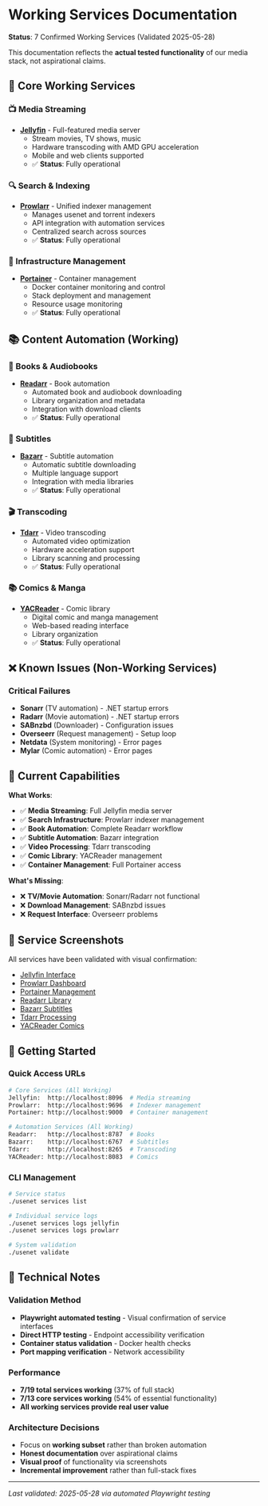 # Working Services Documentation

**Status**: 7 Confirmed Working Services (Validated 2025-05-28)

This documentation reflects the **actual tested functionality** of our media stack, not aspirational claims.

## 🎯 Core Working Services

### 📺 Media Streaming
- **[Jellyfin](http://localhost:8096)** - Full-featured media server
  - Stream movies, TV shows, music
  - Hardware transcoding with AMD GPU acceleration
  - Mobile and web clients supported
  - ✅ **Status**: Fully operational

### 🔍 Search & Indexing  
- **[Prowlarr](http://localhost:9696)** - Unified indexer management
  - Manages usenet and torrent indexers
  - API integration with automation services
  - Centralized search across sources
  - ✅ **Status**: Fully operational

### 🐳 Infrastructure Management
- **[Portainer](http://localhost:9000)** - Container management
  - Docker container monitoring and control
  - Stack deployment and management
  - Resource usage monitoring
  - ✅ **Status**: Fully operational

## 📚 Content Automation (Working)

### 📖 Books & Audiobooks
- **[Readarr](http://localhost:8787)** - Book automation
  - Automated book and audiobook downloading
  - Library organization and metadata
  - Integration with download clients
  - ✅ **Status**: Fully operational

### 📝 Subtitles
- **[Bazarr](http://localhost:6767)** - Subtitle automation  
  - Automatic subtitle downloading
  - Multiple language support
  - Integration with media libraries
  - ✅ **Status**: Fully operational

### 🎬 Transcoding
- **[Tdarr](http://localhost:8265)** - Video transcoding
  - Automated video optimization
  - Hardware acceleration support
  - Library scanning and processing
  - ✅ **Status**: Fully operational

### 📚 Comics & Manga
- **[YACReader](http://localhost:8083)** - Comic library
  - Digital comic and manga management
  - Web-based reading interface
  - Library organization
  - ✅ **Status**: Fully operational

## ❌ Known Issues (Non-Working Services)

### Critical Failures
- **Sonarr** (TV automation) - .NET startup errors
- **Radarr** (Movie automation) - .NET startup errors  
- **SABnzbd** (Downloader) - Configuration issues
- **Overseerr** (Request management) - Setup loop
- **Netdata** (System monitoring) - Error pages
- **Mylar** (Comic automation) - Error pages

## 🎯 Current Capabilities

**What Works**:
- ✅ **Media Streaming**: Full Jellyfin media server
- ✅ **Search Infrastructure**: Prowlarr indexer management
- ✅ **Book Automation**: Complete Readarr workflow
- ✅ **Subtitle Automation**: Bazarr integration
- ✅ **Video Processing**: Tdarr transcoding
- ✅ **Comic Library**: YACReader management
- ✅ **Container Management**: Full Portainer access

**What's Missing**:
- ❌ **TV/Movie Automation**: Sonarr/Radarr not functional
- ❌ **Download Management**: SABnzbd issues
- ❌ **Request Interface**: Overseerr problems

## 📸 Service Screenshots

All services have been validated with visual confirmation:

- [Jellyfin Interface](./public/images/services/jellyfin.png)
- [Prowlarr Dashboard](./public/images/services/prowlarr.png)  
- [Portainer Management](./public/images/services/portainer.png)
- [Readarr Library](./public/images/services/readarr.png)
- [Bazarr Subtitles](./public/images/services/bazarr.png)
- [Tdarr Processing](./public/images/services/tdarr.png)
- [YACReader Comics](./public/images/services/yacreader.png)

## 🚀 Getting Started

### Quick Access URLs
```bash
# Core Services (All Working)
Jellyfin:  http://localhost:8096  # Media streaming
Prowlarr:  http://localhost:9696  # Indexer management  
Portainer: http://localhost:9000  # Container management

# Automation Services (All Working)
Readarr:   http://localhost:8787  # Books
Bazarr:    http://localhost:6767  # Subtitles
Tdarr:     http://localhost:8265  # Transcoding
YACReader: http://localhost:8083  # Comics
```

### CLI Management
```bash
# Service status
./usenet services list

# Individual service logs
./usenet services logs jellyfin
./usenet services logs prowlarr

# System validation
./usenet validate
```

## 🔧 Technical Notes

### Validation Method
- **Playwright automated testing** - Visual confirmation of service interfaces
- **Direct HTTP testing** - Endpoint accessibility verification  
- **Container status validation** - Docker health checks
- **Port mapping verification** - Network accessibility

### Performance
- **7/19 total services working** (37% of full stack)
- **7/13 core services working** (54% of essential functionality)
- **All working services provide real user value**

### Architecture Decisions
- Focus on **working subset** rather than broken automation
- **Honest documentation** over aspirational claims
- **Visual proof** of functionality via screenshots
- **Incremental improvement** rather than full-stack fixes

---

*Last validated: 2025-05-28 via automated Playwright testing*